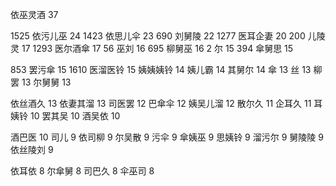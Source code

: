 依巫灵酒 37


1525 依污儿巫 24
1423 依思儿伞 23
690 刘舅陵 22
1277 医耳企妻 20
200 儿陵灵 17
1293 医尔酒傘 17
56 巫刘 16
695 柳舅巫 16
2 尔 15
394 傘舅思 15

853 罢污傘 15
1610 医溜医铃 15
姨姨姨铃 14
姨儿霸 14
其舅尔 14
傘 13
丝 13
柳罢 13
尔舅舅 13

依丝酒久 13
依妻其溜 13
司医罢 12
巴傘伞 12
姨吴儿溜 12
散尔久 11
企耳久 11
耳姨铃 10
罢其吴 10
酒吴依 10

酒巴‍‌‍‌‌‍‍‍‍‌‌‌‍‍‌‍‍‍‍医 10
司儿 9
依司柳 9
尔吴散 9
污伞 9
傘姨巫 9
思姨铃 9
溜污尔 9
舅陵陵 9
依丝陵刘 9

依耳依 8
尔傘舅 8
司巴久 8
伞巫司 8
<!--stackedit_data:
eyJoaXN0b3J5IjpbLTczNzg4MTczLDE0MzU0MzMwODUsMTk4ND
Q3OTQ3NSwtMTc4MjE1MTM1LDE3NjcwNjE0MDksLTEyNzQyMTk5
MTcsLTE3MTY3NjU4NTEsMTEwMDgzMjgxNCwxOTU5NTczMTc1LC
0yMDA2NTcyNDA3LC0yOTY5NzUzODYsMzYxODQ2ODQxLDExNjYw
MTA0MjEsMTczNTExMTE3NSwxMzU0Mzk2MDAsMTMzMjUwMDY4LD
kyMzc0NzEzMywxNTg4MzA1MTg1XX0=
-->